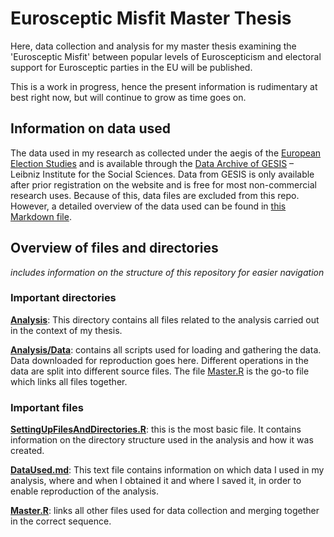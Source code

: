 # Eurosceptic Misfit Master Thesis
Here, data collection and analysis for my master thesis examining the 'Eurosceptic Misfit' between popular levels of Euroscepticism and electoral support for Eurosceptic parties in the EU will be published.

This is a work in progress, hence the present information is rudimentary at best right now, but will continue to grow as time goes on.

## Information on data used
The data used in my research as collected under the aegis of the [European Election Studies](http://eeshomepage.net/) and is available through the [Data Archive of GESIS](http://www.gesis.org/home/) – Leibniz Institute for the Social Sciences. Data from GESIS is only available after prior registration on the website and is free for most non-commercial research uses. Because of this, data files are excluded from this repo. However, a detailed overview of the data used can be found in [this Markdown file](./Analysis/Data/DataUsed.md).

## Overview of files and directories
_includes information on the structure of this repository for easier navigation_
### Important directories
**[Analysis](./Analysis)**: This directory contains all files related to the analysis carried out in the context of my thesis.

**[Analysis/Data](./Analysis/Data)**: contains all scripts used for loading and gathering the data. Data downloaded for reproduction goes here. Different operations in the data are split into different source files. The file [Master.R](./Analysis/Data/Master.R) is the go-to file which links all files together.

### Important files
**[SettingUpFilesAndDirectories.R](./SettingUpFilesAndDirectories.R)**: this is the most basic file. It contains information on the directory structure used in the analysis and how it was created.

**[DataUsed.md](./Analysis/Data/DataUsed.md)**: This text file contains information on which data I used in my analysis, where and when I obtained it and where I saved it, in order to enable reproduction of the analysis.

**[Master.R](./Analysis/Data/Master.R)**: links all other files used for data collection and merging together in the correct sequence.
